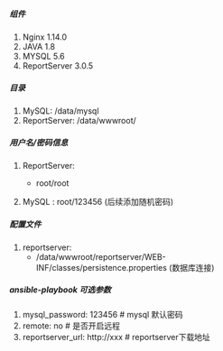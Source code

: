#####  组件
1. Nginx 1.14.0
2. JAVA 1.8
3. MYSQL 5.6
4. ReportServer 3.0.5

##### 目录
1. MySQL: /data/mysql
2. ReportServer: /data/wwwroot/

##### 用户名/密码信息
1. ReportServer:
   - root/root

2. MySQL : root/123456 (后续添加随机密码)

##### 配置文件
1. reportserver:
    -  /data/wwwroot/reportserver/WEB-INF/classes/persistence.properties (数据库连接)


##### ansible-playbook 可选参数

1. mysql_password: 123456 # mysql 默认密码
2. remote: no  # 是否开启远程
3. reportserver_url: http://xxx # reportserver下载地址